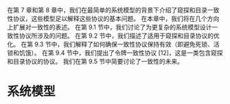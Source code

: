 在第 7 章和第 8 章中，我们在最简单的系统模型的背景下介绍了窥探和目录一致性协议，这些模型足以解释这些协议的基本问题。 在本章中，我们将在几个方向上扩展对一致性的表述。 在第 9.1 节中，我们讨论了为更复杂的系统模型设计一致性协议所涉及的问题。 在第 9.2 节中，我们描述了适用于窥探和目录协议的优化。 在第 9.3 节中，我们解释了如何确保一致性协议保持有效（即避免死锁、活锁和饥饿）。 在第 9.4 节中，我们提出了令牌一致性协议 [12]，这是一类包含窥探和目录协议的协议。 我们在第 9.5 节中简要讨论了一致性的未来。

# 系统模型
